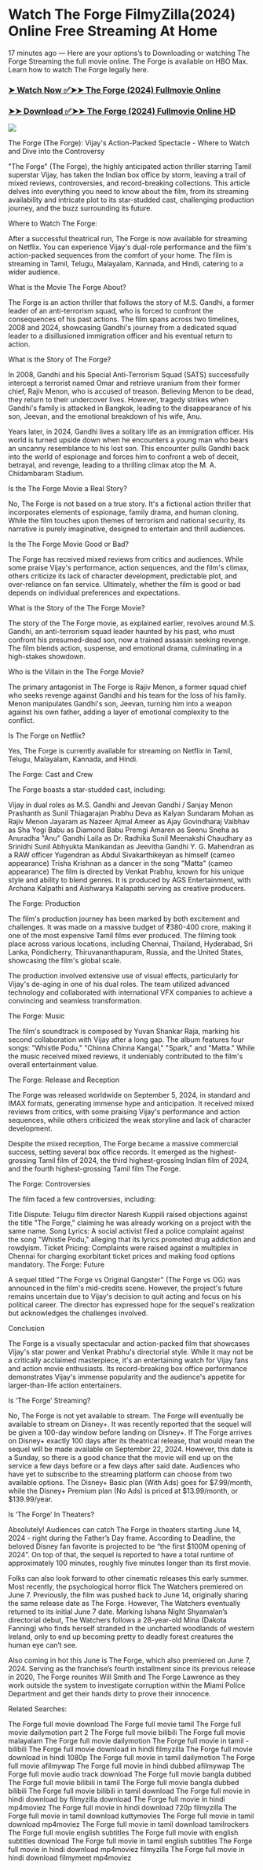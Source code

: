 # Watch The Forge FilmyZilla(2024) Online Free Streaming At Home
17 minutes ago — Here are your options’s to Downloading or watching The Forge Streaming the full movie online. The Forge is available on HBO Max. Learn how to watch The Forge legally here.


### [➤ Watch Now ✅➤➤ The Forge (2024) Fullmovie Online](https://cutt.ly/HeTMzQiY)

### [➤➤ Download ✅➤➤ The Forge (2024) Fullmovie Online HD](https://cutt.ly/HeTMzQiY)

<p dir="auto"><a href="https://cutt.ly/HeTMzQiY" title="PLAY NOW" rel="nofollow"><img src="https://i.imgur.com/jhNGoEt.gif" style="max-width: 100%;"></a></p>

The Forge (The Forge): Vijay's Action-Packed Spectacle - Where to Watch and Dive into the Controversy

"The Forge" (The Forge), the highly anticipated action thriller starring Tamil superstar Vijay, has taken the Indian box office by storm, leaving a trail of mixed reviews, controversies, and record-breaking collections. This article delves into everything you need to know about the film, from its streaming availability and intricate plot to its star-studded cast, challenging production journey, and the buzz surrounding its future.

Where to Watch The Forge:

After a successful theatrical run, The Forge is now available for streaming on Netflix. You can experience Vijay's dual-role performance and the film's action-packed sequences from the comfort of your home. The film is streaming in Tamil, Telugu, Malayalam, Kannada, and Hindi, catering to a wider audience.

What is the Movie The Forge About?

The Forge is an action thriller that follows the story of M.S. Gandhi, a former leader of an anti-terrorism squad, who is forced to confront the consequences of his past actions. The film spans across two timelines, 2008 and 2024, showcasing Gandhi's journey from a dedicated squad leader to a disillusioned immigration officer and his eventual return to action.

What is the Story of The Forge?

In 2008, Gandhi and his Special Anti-Terrorism Squad (SATS) successfully intercept a terrorist named Omar and retrieve uranium from their former chief, Rajiv Menon, who is accused of treason. Believing Menon to be dead, they return to their undercover lives. However, tragedy strikes when Gandhi's family is attacked in Bangkok, leading to the disappearance of his son, Jeevan, and the emotional breakdown of his wife, Anu.

Years later, in 2024, Gandhi lives a solitary life as an immigration officer. His world is turned upside down when he encounters a young man who bears an uncanny resemblance to his lost son. This encounter pulls Gandhi back into the world of espionage and forces him to confront a web of deceit, betrayal, and revenge, leading to a thrilling climax atop the M. A. Chidambaram Stadium.

Is the The Forge Movie a Real Story?

No, The Forge is not based on a true story. It's a fictional action thriller that incorporates elements of espionage, family drama, and human cloning. While the film touches upon themes of terrorism and national security, its narrative is purely imaginative, designed to entertain and thrill audiences.

Is the The Forge Movie Good or Bad?

The Forge has received mixed reviews from critics and audiences. While some praise Vijay's performance, action sequences, and the film's climax, others criticize its lack of character development, predictable plot, and over-reliance on fan service. Ultimately, whether the film is good or bad depends on individual preferences and expectations.

What is the Story of the The Forge Movie?

The story of the The Forge movie, as explained earlier, revolves around M.S. Gandhi, an anti-terrorism squad leader haunted by his past, who must confront his presumed-dead son, now a trained assassin seeking revenge. The film blends action, suspense, and emotional drama, culminating in a high-stakes showdown.

Who is the Villain in the The Forge Movie?

The primary antagonist in The Forge is Rajiv Menon, a former squad chief who seeks revenge against Gandhi and his team for the loss of his family. Menon manipulates Gandhi's son, Jeevan, turning him into a weapon against his own father, adding a layer of emotional complexity to the conflict.

Is The Forge on Netflix?

Yes, The Forge is currently available for streaming on Netflix in Tamil, Telugu, Malayalam, Kannada, and Hindi.

The Forge: Cast and Crew

The Forge boasts a star-studded cast, including:

Vijay in dual roles as M.S. Gandhi and Jeevan Gandhi / Sanjay Menon
Prashanth as Sunil Thiagarajan
Prabhu Deva as Kalyan Sundaram
Mohan as Rajiv Menon
Jayaram as Nazeer
Ajmal Ameer as Ajay Govindharaj
Vaibhav as Sha
Yogi Babu as Diamond Babu
Premgi Amaren as Seenu
Sneha as Anuradha "Anu" Gandhi
Laila as Dr. Radhika Sunil
Meenakshi Chaudhary as Srinidhi Sunil
Abhyukta Manikandan as Jeevitha Gandhi
Y. G. Mahendran as a RAW officer
Yugendran as Abdul
Sivakarthikeyan as himself (cameo appearance)
Trisha Krishnan as a dancer in the song "Matta" (cameo appearance)
The film is directed by Venkat Prabhu, known for his unique style and ability to blend genres. It is produced by AGS Entertainment, with Archana Kalpathi and Aishwarya Kalapathi serving as creative producers.

The Forge: Production

The film's production journey has been marked by both excitement and challenges. It was made on a massive budget of ₹380-400 crore, making it one of the most expensive Tamil films ever produced. The filming took place across various locations, including Chennai, Thailand, Hyderabad, Sri Lanka, Pondicherry, Thiruvananthapuram, Russia, and the United States, showcasing the film's global scale.

The production involved extensive use of visual effects, particularly for Vijay's de-aging in one of his dual roles. The team utilized advanced technology and collaborated with international VFX companies to achieve a convincing and seamless transformation.

The Forge: Music

The film's soundtrack is composed by Yuvan Shankar Raja, marking his second collaboration with Vijay after a long gap. The album features four songs: "Whistle Podu," "Chinna Chinna Kangal," "Spark," and "Matta." While the music received mixed reviews, it undeniably contributed to the film's overall entertainment value.

The Forge: Release and Reception

The Forge was released worldwide on September 5, 2024, in standard and IMAX formats, generating immense hype and anticipation. It received mixed reviews from critics, with some praising Vijay's performance and action sequences, while others criticized the weak storyline and lack of character development.

Despite the mixed reception, The Forge became a massive commercial success, setting several box office records. It emerged as the highest-grossing Tamil film of 2024, the third highest-grossing Indian film of 2024, and the fourth highest-grossing Tamil film The Forge.

The Forge: Controversies

The film faced a few controversies, including:

Title Dispute: Telugu film director Naresh Kuppili raised objections against the title "The Forge," claiming he was already working on a project with the same name.
Song Lyrics: A social activist filed a police complaint against the song "Whistle Podu," alleging that its lyrics promoted drug addiction and rowdyism.
Ticket Pricing: Complaints were raised against a multiplex in Chennai for charging exorbitant ticket prices and making food options mandatory.
The Forge: Future

A sequel titled "The Forge vs Original Gangster" (The Forge vs OG) was announced in the film's mid-credits scene. However, the project's future remains uncertain due to Vijay's decision to quit acting and focus on his political career. The director has expressed hope for the sequel's realization but acknowledges the challenges involved.

Conclusion

The Forge is a visually spectacular and action-packed film that showcases Vijay's star power and Venkat Prabhu's directorial style. While it may not be a critically acclaimed masterpiece, it's an entertaining watch for Vijay fans and action movie enthusiasts. Its record-breaking box office performance demonstrates Vijay's immense popularity and the audience's appetite for larger-than-life action entertainers.



Is ‘The Forge’ Streaming?

No, The Forge is not yet available to stream. The Forge will eventually be available to stream on Disney+. It was recently reported that the sequel will be given a 100-day window before landing on Disney+. If The Forge arrives on Disney+ exactly 100 days after its theatrical release, that would mean the sequel will be made available on September 22, 2024. However, this date is a Sunday, so there is a good chance that the movie will end up on the service a few days before or a few days after said date. Audiences who have yet to subscribe to the streaming platform can choose from two available options. The Disney+ Basic plan (With Ads) goes for $7.99/month, while the Disney+ Premium plan (No Ads) is priced at $13.99/month, or $139.99/year.

Is ‘The Forge’ In Theaters?

Absolutely! Audiences can catch The Forge in theaters starting June 14, 2024 - right during the Father’s Day frame. According to Deadline, the beloved Disney fan favorite is projected to be “the first $100M opening of 2024”. On top of that, the sequel is reported to have a total runtime of approximately 100 minutes, roughly five minutes longer than its first movie.

Folks can also look forward to other cinematic releases this early summer. Most recently, the psychological horror flick The Watchers premiered on June 7. Previously, the film was pushed back to June 14, originally sharing the same release date as The Forge. However, The Watchers eventually returned to its initial June 7 date. Marking Ishana Night Shyamalan’s directorial debut, The Watchers follows a 28-year-old Mina (Dakota Fanning) who finds herself stranded in the uncharted woodlands of western Ireland, only to end up becoming pretty to deadly forest creatures the human eye can’t see.

Also coming in hot this June is The Forge, which also premiered on June 7, 2024. Serving as the franchise’s fourth installment since its previous release in 2020, The Forge reunites Will Smith and The Forge Lawrence as they work outside the system to investigate corruption within the Miami Police Department and get their hands dirty to prove their innocence.


Related Searches:

The Forge full movie download
The Forge full movie tamil
The Forge full movie dailymotion part 2
The Forge full movie bilibili
The Forge full movie malayalam
The Forge full movie dailymotion
The Forge full movie in tamil - bilibili
The Forge full movie download in hindi filmyzilla
The Forge full movie download in hindi 1080p
The Forge full movie in tamil dailymotion
The Forge full movie afilmywap
The Forge full movie in hindi dubbed afilmywap
The Forge full movie audio track download
The Forge full movie bangla dubbed
The Forge full movie bilibili in tamil
The Forge full movie bangla dubbed bilibili
The Forge full movie bilibili in tamil download
The Forge full movie in hindi download by filmyzilla
download The Forge full movie in hindi mp4moviez
The Forge full movie in hindi download 720p filmyzilla
The Forge full movie in tamil download kuttymovies
The Forge full movie in tamil download mp4moviez
The Forge full movie in tamil download tamilrockers
The Forge full movie english subtitles
The Forge full movie with english subtitles download
The Forge full movie in tamil english subtitles
The Forge full movie in hindi download mp4moviez filmyzilla
The Forge full movie in hindi download filmymeet mp4moviez
